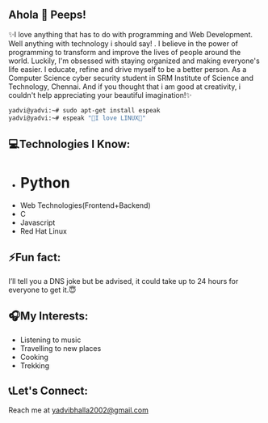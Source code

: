 ## Ahola 👋 Peeps!

<!--
**yadvi12/yadvi12** is a ✨ _special_ ✨ repository because its `README.md` (this file) appears on your GitHub profile.

Here are some ideas to get you started:

- 🔭 I’m currently working on ...
- 🌱 I’m currently learning ...
- 👯 I’m looking to collaborate on ...
- 🤔 I’m looking for help with ...
- 💬 Ask me about ...
- 📫 How to reach me: ...
- 😄 Pronouns: ...
- ⚡ Fun fact: ...
-->
✨I love anything that has to do with programming and Web Development. Well anything with technology i should say! . I believe in the power of programming to transform and improve the lives of people around the world. Luckily, I'm obsessed with staying organized and making everyone's life easier. I educate, refine and drive myself to be a better person. As a Computer Science cyber security student in SRM Institute of Science and Technology, Chennai. And if you thought that i am good at creativity, i couldn't help appreciating your beautiful imagination!✨


```sh
yadvi@yadvi:~# sudo apt-get install espeak
yadvi@yadvi:~# espeak "💙I love LINUX💙"
```

## 💻Technologies I Know:
- # Python
- Web Technologies(Frontend+Backend)
- C
- Javascript
- Red Hat Linux
## ⚡Fun fact: 
I’ll tell you a DNS joke but be advised, it could take up to 24 hours for everyone to get it.😇

## 🎧My Interests:
- Listening to music
- Travelling to new places
- Cooking
- Trekking

## 📞Let's Connect:
Reach me at yadvibhalla2002@gmail.com
